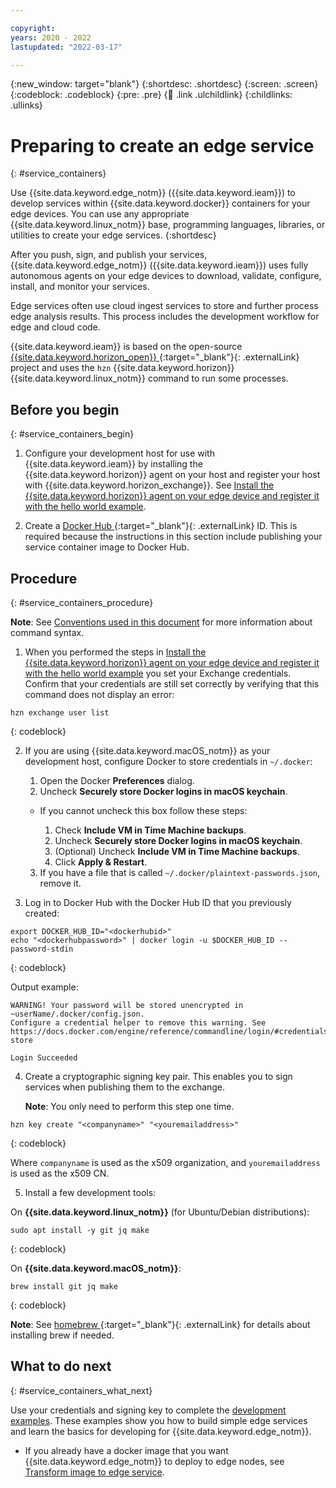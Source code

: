 ```yaml
---

copyright:
years: 2020 - 2022
lastupdated: "2022-03-17"

---
```


{:new_window: target="blank"}
{:shortdesc: .shortdesc}
{:screen: .screen}
{:codeblock: .codeblock}
{:pre: .pre}
{:child: .link .ulchildlink}
{:childlinks: .ullinks}

# Preparing to create an edge service
{: #service_containers}

Use {{site.data.keyword.edge_notm}} ({{site.data.keyword.ieam}}) to develop services within {{site.data.keyword.docker}} containers for your edge devices. You can use any appropriate {{site.data.keyword.linux_notm}} base, programming languages, libraries, or utilities to create your edge services.
{:shortdesc}

After you push, sign, and publish your services, {{site.data.keyword.edge_notm}} ({{site.data.keyword.ieam}}) uses fully autonomous agents on your edge devices to download, validate, configure, install, and monitor your services. 

Edge services often use cloud ingest services to store and further process edge analysis results. This process includes the development workflow for edge and cloud code.

{{site.data.keyword.ieam}} is based on the open-source [{{site.data.keyword.horizon_open}} ](https://github.com/open-horizon/){:target="_blank"}{: .externalLink} project and uses the `hzn` {{site.data.keyword.horizon}} {{site.data.keyword.linux_notm}} command to run some processes.

## Before you begin
{: #service_containers_begin}

1. Configure your development host for use with {{site.data.keyword.ieam}} by installing the {{site.data.keyword.horizon}} agent on your host and register your host with {{site.data.keyword.horizon_exchange}}. See [Install the {{site.data.keyword.horizon}} agent on your edge device and register it with the hello world example](../installing/registration.md).

2. Create a [Docker Hub ](https://hub.docker.com/){:target="_blank"}{: .externalLink} ID. This is required because the instructions in this section include publishing your service container image to Docker Hub.

## Procedure
{: #service_containers_procedure}

**Note**: See [Conventions used in this document](../getting_started/document_conventions.md) for more information about command syntax.

1. When you performed the steps in [Install the {{site.data.keyword.horizon}} agent on your edge device and register it with the hello world example](../installing/registration.md) you set your Exchange credentials. Confirm that your credentials are still set correctly by verifying that this command does not display an error:

  ```
  hzn exchange user list
  ```
  {: codeblock}

2. If you are using {{site.data.keyword.macOS_notm}} as your development host, configure Docker to store credentials in `~/.docker`:

   1. Open the Docker **Preferences** dialog.
   2. Uncheck **Securely store Docker logins in macOS keychain**.
  
     * If you cannot uncheck this box follow these steps:
     
       1. Check **Include VM in Time Machine backups**. 
       2. Uncheck **Securely store Docker logins in macOS keychain**.
       3. (Optional) Uncheck **Include VM in Time Machine backups**.
       4. Click **Apply & Restart**.
   3. If you have a file that is called `~/.docker/plaintext-passwords.json`, remove it.   

3. Log in to Docker Hub with the Docker Hub ID that you previously created:

  ```
  export DOCKER_HUB_ID="<dockerhubid>"
  echo "<dockerhubpassword>" | docker login -u $DOCKER_HUB_ID --password-stdin
  ```
  {: codeblock}

  Output example:
  ```
  WARNING! Your password will be stored unencrypted in ~userName/.docker/config.json.
  Configure a credential helper to remove this warning. See
  https://docs.docker.com/engine/reference/commandline/login/#credentials-store

  Login Succeeded
  ```

4. Create a cryptographic signing key pair. This enables you to sign services when publishing them to the exchange. 

   **Note**: You only need to perform this step one time.

  ```
  hzn key create "<companyname>" "<youremailaddress>"
  ```
  {: codeblock}
  
  Where `companyname` is used as the x509 organization, and `youremailaddress` is used as the x509 CN.

5. Install a few development tools:

  On **{{site.data.keyword.linux_notm}}** (for Ubuntu/Debian distributions):

  ```
  sudo apt install -y git jq make
  ```
  {: codeblock}

  On **{{site.data.keyword.macOS_notm}}**:

  ```
  brew install git jq make
  ```
  {: codeblock}
  
  **Note**: See [homebrew ](https://brew.sh/){:target="_blank"}{: .externalLink} for details about installing brew if needed.

## What to do next
{: #service_containers_what_next}

Use your credentials and signing key to complete the [development examples](developing.md#edge_devices_ex_examples). These examples show you how to build simple edge services and learn the basics for developing for {{site.data.keyword.edge_notm}}.
* If you already have a docker image that you want {{site.data.keyword.edge_notm}} to deploy to edge nodes, see [Transform image to edge service](transform_image.md).
